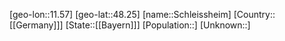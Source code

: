 ﻿---
location: [48.25,11.57]
type: City
tags:
- geo/City


SpocWebEntityId: 34031
isDeleted: false
confidential: public

---
[geo-lon::11.57]
[geo-lat::48.25]
[name::Schleissheim]
[Country::[[Germany]]]
[State::[[Bayern]]]
[Population::]
[Unknown::]

